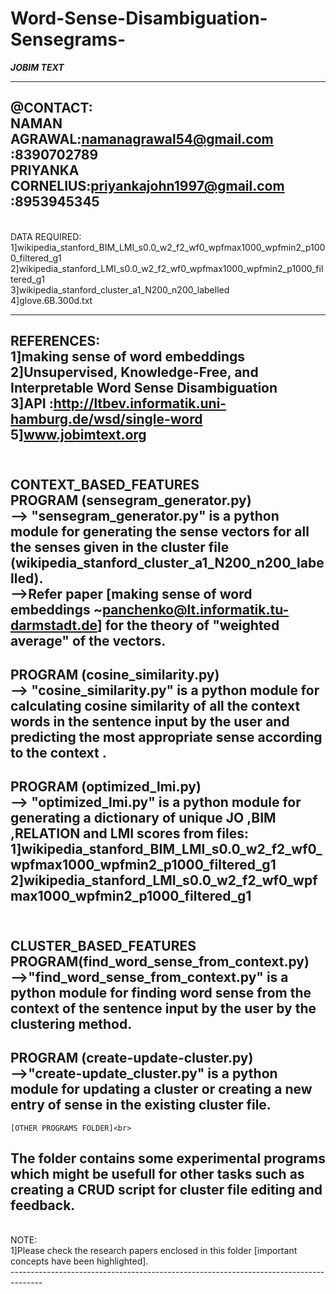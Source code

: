 # Word-Sense-Disambiguation-Sensegrams-
***JOBIM TEXT***

---------------------------------------------------------------------------------
@CONTACT:<br>
NAMAN AGRAWAL:namanagrawal54@gmail.com
		:8390702789<br>
PRIYANKA CORNELIUS:priyankajohn1997@gmail.com
		:8953945345<br>
----------------------------------------------------------------------------------
<br>
DATA REQUIRED:<br>
1]wikipedia_stanford_BIM_LMI_s0.0_w2_f2_wf0_wpfmax1000_wpfmin2_p1000_filtered_g1<br>
2]wikipedia_stanford_LMI_s0.0_w2_f2_wf0_wpfmax1000_wpfmin2_p1000_filtered_g1<br>
3]wikipedia_stanford_cluster_a1_N200_n200_labelled<br>
4]glove.6B.300d.txt<br>

----------------------------------------------------------------------------------

REFERENCES:<br>
1]making sense of word embeddings<br>
2]Unsupervised, Knowledge-Free, and Interpretable
Word Sense Disambiguation<br>
3]API :http://ltbev.informatik.uni-hamburg.de/wsd/single-word<br>
5]www.jobimtext.org<br>
----------------------------------------------------------------------------------

<br>CONTEXT_BASED_FEATURES<br>
PROGRAM (sensegram_generator.py)<br>
--> "sensegram_generator.py" is a python module for generating the sense vectors for all the senses given in the cluster file (wikipedia_stanford_cluster_a1_N200_n200_labelled).<br>
-->Refer paper [making sense of word embeddings ~panchenko@lt.informatik.tu-darmstadt.de] for the theory of "weighted average" of the vectors.<br>
----------------------------------------------------------------------------------
PROGRAM (cosine_similarity.py)<br>
--> "cosine_similarity.py" is a python module for calculating cosine similarity of all the context words in the sentence input by the user and predicting the most appropriate sense according to the context .<br>
----------------------------------------------------------------------------------
PROGRAM (optimized_lmi.py)<br>
--> "optimized_lmi.py" is a python module for generating a dictionary of unique JO ,BIM ,RELATION and LMI scores from files: 1]wikipedia_stanford_BIM_LMI_s0.0_w2_f2_wf0_wpfmax1000_wpfmin2_p1000_filtered_g1<br>
2]wikipedia_stanford_LMI_s0.0_w2_f2_wf0_wpfmax1000_wpfmin2_p1000_filtered_g1<br>
----------------------------------------------------------------------------------

<br>CLUSTER_BASED_FEATURES<br>
PROGRAM(find_word_sense_from_context.py)<br>
-->"find_word_sense_from_context.py" is a python module for finding word sense from the context of the sentence input by the user by the clustering method.<br>
-----------------------------------------------------------------------------------
PROGRAM (create-update-cluster.py)<br>
-->"create-update_cluster.py" is a python module for updating a cluster or creating a new entry of sense in the existing cluster file.<br>
------------------------------------------------------------------------------------
	[OTHER PROGRAMS FOLDER]<br>
The folder contains some experimental programs which might be usefull for other tasks such as creating a CRUD script for cluster file editing and feedback.<br>
------------------------------------------------------------------------------------- 
<br>
NOTE:<br>
1]Please check the research papers enclosed in this folder [important concepts have been highlighted].<br>
--------------------------------------------------------------------------------------


